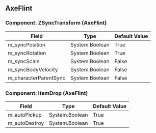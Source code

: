 ## AxeFlint

### Component: ZSyncTransform (AxeFlint)

|Field|Type|Default Value|
|-----|----|-------------|
|m_syncPosition|System.Boolean|True|
|m_syncRotation|System.Boolean|True|
|m_syncScale|System.Boolean|False|
|m_syncBodyVelocity|System.Boolean|False|
|m_characterParentSync|System.Boolean|False|

### Component: ItemDrop (AxeFlint)

|Field|Type|Default Value|
|-----|----|-------------|
|m_autoPickup|System.Boolean|True|
|m_autoDestroy|System.Boolean|True|

